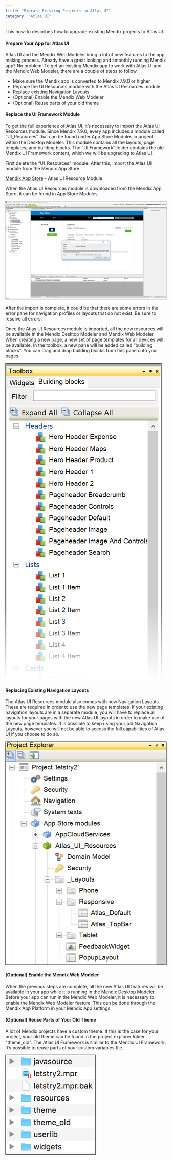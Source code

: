 ```yaml
---
title: "Migrate Existing Projects to Atlas UI"
category: "Atlas UI"
---
```


This how-to describes how to upgrade existing Mendix projects to Atlas UI.

#### Prepare Your App for Atlas UI
Atlas UI and the Mendix Web Modeler bring a lot of new features to the app making process.
Already have a great looking and smoothly running Mendix app? No problem! To get an existing Mendix app to work with Atlas UI and the Mendix Web Modeler, there are a couple of steps to follow.


* Make sure the Mendix app is converted to Mendix 7.9.0 or higher
* Replace the UI Resources module with the Atlas UI Resources module
* Replace existing Navigation Layouts
* (Optional) Enable the Mendix Web Modeler
* (Optional) Reuse parts of your old theme

#### Replace the UI Framework Module
To get the full experience of Atlas UI, it’s necessary to import the Atlas UI Resources module. Since Mendix 7.9.0, every app includes a module called “UI_Resources” that can be found under App Store Modules in project within the Desktop Modeler. This module contains all the layouts, page templates, and building blocks. The “UI Framework” folder contains the old Mendix UI Framework content, which we will be upgrading to Atlas UI.

First delete the “UI_Resources” module. After this, import the Atlas UI module from the Mendix App Store.

[Mendix App Store](https://appstore.home.mendix.com/link/app/104730/Mendix/Atlas-UI-Resources) - Atlas UI Resource Module

When the Atlas UI Resources module is downloaded from the Mendix App Store, it can be found in App Store Modules.

![Image of Mendix Atlas UI](attachments/howto/migrate_dm_appstore.png)

After the import is complete, it could be that there are some errors in the error pane for navigation profiles or layouts that do not exist. Be sure to resolve all errors.

Once the Atlas UI Resources module is imported, all the new resources will be available in the Mendix Desktop Modeler and Mendix Web Modeler. When creating a new page, a new set of page templates for all devices will be available. In the toolbox, a new pane will be added called “building blocks”. You can drag and drop building blocks from this pane onto your pages.

![Image of Mendix Atlas UI](attachments/howto/migrate_dm_bb_toolbox.png)

#### Replacing Existing Navigation Layouts
The Atlas UI Resources module also comes with new Navigation Layouts. These are required in order to use the new page templates. If your existing navigation layouts are in a separate module, you will have to replace all layouts for your pages with the new Atlas UI layouts in order to make use of the new page templates. It is possible to keep using your old Navigation Layouts, however you will not be able to access the full capabilities of Atlas UI if you choose to do so.


![Image of Mendix Atlas UI](attachments/howto/migrate_dm_navlayouts.png)

#### (Optional) Enable the Mendix Web Modeler
When the previous steps are complete, all the new Atlas UI features will be available in your app while it is running in the Mendix Desktop Modeler. Before your app can run in the Mendix Web Modeler, it is necessary to enable the Mendix Web Modeler feature. This can be done through the Mendix App Platform in your Mendix App settings.

#### (Optional) Reuse Parts of Your Old Theme
A lot of Mendix projects have a custom theme. If this is the case for your project, your old theme can be found in the project explorer folder "theme_old". The Atlas UI Framework is similar to the Mendix UI Framework. It’s possible to reuse parts of your custom variables file.

![Image of Mendix Atlas UI](attachments/howto/migrate_old_theme.png)
